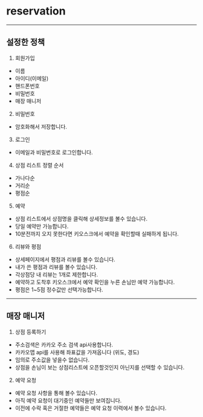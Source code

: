 # reservation
---
## 설정한 정책

1. 회원가입
- 이름
- 아이디(이메일)
- 핸드폰번호
- 비밀번호
- 매장 매니저
  

2. 비밀번호
- 암호화해서 저장합니다.

3. 로그인
- 이메일과 비밀번호로 로그인합니다.

4. 상점 리스트
정렬 순서
- 가나다순
- 거리순
- 평점순

5. 예약
- 상점 리스트에서 상점명을 클릭해 상세정보를 볼수 있습니다.
- 당일 예약만 가능합니다.
- 10분전까지 오지 못한다면 키오스크에서 예약을 확인할때 실패하게 됩니다.

6. 리뷰와 평점
- 상세페이지에서 평점과 리뷰를 볼수 있습니다.
- 내가 쓴 평점과 리뷰를 볼수 있습니다.
- 각상점당 내 리뷰는 1개로 제한합니다.
- 예약하고 도착후 키오스크에서 예약 확인을 누른 손님만 예약 가능합니다.
- 평점은 1~5점 정수값만 선택가능합니다.
---
## 매장 매니저

1. 상점 등록하기
- 주소검색은 카카오 주소 검색 api사용합니다.
- 카카오맵 api를 사용해 좌표값을 가져옵니다 (위도, 경도)
- 임의로 주소값을 넣을수 없습니다.
- 상점을 손님이 보는 상점리스트에 오픈할것인지 아닌지를 선택할 수 있습니다.

2. 예약 요청
- 예약 요청 사항을 통해 볼수 있습니다.
- 아직 예약 요청이 대기중인 예약들만 보여집니다.
- 이전에 수락 혹은 거절한 예약들은 예약 요청 이력에서 볼수 있습니다.




















